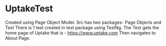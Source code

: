 # UptakeTest
Created using Page Object Model. Src has two packages- Page Objects and Test
There is 1 test created in test package using TestNg. The Test gets the home page of Uptake that is - https://www.uptake.com
Then navigates to About Page.
